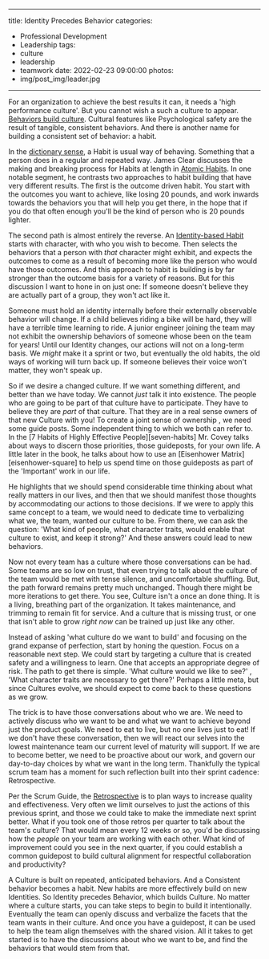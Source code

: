 
---
title: Identity Precedes Behavior
categories:
 - Professional Development
 - Leadership
tags:
 - culture
 - leadership
 - teamwork
date: 2022-02-23 09:00:00
photos: 
 -  img/post_img/leader.jpg
---
For an organization to achieve the best results it can, it needs a 'high performance culture'. But you cannot wish a such a culture to appear. [Behaviors build culture][behaviors-build]. Cultural features like Psychological safety are the result of tangible, consistent behaviors. And there is another name for building a consistent set of behavior: a habit.

In the [dictionary sense][define-habit], a Habit is usual way of behaving. Something that a person does in a regular and repeated way. James Clear discusses the making and breaking process for Habits at length in [Atomic Habits][atomic-habits]. In one notable segment, he contrasts two approaches to habit building that have very different results. The first is the outcome driven habit. You start with the outcomes you want to achieve, like losing 20 pounds, and work inwards towards the behaviors you that will help you get there, in the hope that if you do that often enough you'll be the kind of person who is 20 pounds lighter. 

The second path is almost entirely the reverse. An [Identity-based Habit][identity-habits] starts with character, with who you wish to become. Then selects the behaviors that a person with _that_ character might exhibit, and expects the outcomes to come as a result of becoming more like the person who would have those outcomes. And this approach to habit is building is by far stronger than the outcome basis for a variety of reasons. But for this discussion I want to hone in on just one: If someone doesn't believe they are actually part of a group, they won't act like it. 

Someone must hold an identity internally before their externally observable behavior will change. If a child believes riding a bike will be hard, they will have a terrible time learning to ride. A junior engineer joining the team may not exhibit the ownership behaviors of someone whose been on the team for years! Until our Identity changes, our actions will not on a long-term basis. We _might_ make it a sprint or two, but eventually the old habits, the old ways of working will turn back up. If someone believes their voice won't matter, they won't speak up.

So if we desire a changed culture. If we want something different, and better than we have today. We cannot _just_ talk it into existence. The people who are going to be part of that culture have to participate. They have to believe they are _part_ of that culture. That they are in a real sense owners of that new Culture with you! To create a joint sense of ownership , we need some guide posts. Some independent thing to which we both can refer to. In the [7 Habits of Highly Effective People][seven-habits] Mr. Covey talks about ways to discern those priorities, those guideposts, for your own life. A little later in the book, he talks about how to use an [Eisenhower Matrix][eisenhower-square] to help us spend time on those guideposts as part of the 'Important' work in our life. 

He highlights that we should spend considerable time thinking about what really matters in our lives, and then that we should manifest those thoughts by accommodating our actions to those decisions. If we were to apply this same concept to a team, we would need to dedicate time to verbalizing what we, the team, wanted our culture to be. From there, we can ask the question: 'What kind of people, what character traits, would enable that culture to exist, and keep it strong?' And these answers could lead to new behaviors.

Now not every team has a culture where those conversations can be had. Some teams are so low on trust, that even trying to talk about the culture of the team would be met with tense silence, and uncomfortable shuffling. But, the path forward remains pretty much unchanged. Though there might be more iterations to get there. You see, Culture isn't a once an done thing. It is a living, breathing part of the organization. It takes maintenance, and trimming to remain fit for service. And a culture that is missing trust, or one that isn't able to grow _right now_ can be trained up just like any other.

Instead of asking 'what culture do we want to build' and focusing on the grand expanse of perfection, start by honing the question. Focus on a reasonable next step. We could start by targeting a culture that is created safety and a willingness to learn. One that accepts an appropriate degree of risk. The path to get there is simple. 'What culture would we like to see?' , 'What character traits are necessary to get there?' Perhaps a little meta, but since Cultures evolve, we should expect to come back to these questions as we grow. 

The trick is to have those conversations about who we are. We need to actively discuss who we want to be and what we want to achieve beyond just the product goals. We need to eat to live, but no one lives just to eat! If we don't have these conversation, then we will react our selves into the lowest maintenance team our current level of maturity will support. If we are to become better, we need to be proactive about our work, and govern our day-to-day choices by what we want in the long term. Thankfully the typical scrum team has a moment for such reflection built into their sprint cadence: Retrospective.

Per the Scrum Guide, the [Retrospective][scrum-guide-retro] is to plan ways to increase quality and effectiveness. Very often we limit ourselves to just the actions of this previous sprint, and those we could take to make the immediate next sprint better. What if you took one of those retros per quarter to talk about the team's culture? That would mean every 12 weeks or so, you'd be discussing how the _people_ on your team are working with each other. What kind of improvement could you see in the next quarter, if you could establish a common guidepost to build cultural alignment for respectful collaboration and productivity?

A Culture is built on repeated, anticipated behaviors. And a Consistent behavior becomes a habit. New habits are more effectively build on new Identities. So Identity precedes Behavior, which builds Culture. No matter where a culture starts, you can take steps to begin to build it intentionally. Eventually the team can openly discuss and verbalize the facets that the team wants in their culture. And once you have a guidepost, it can be used to help the team align themselves with the shared vision. All it takes to get started is to have the discussions about who we want to be, and find the behaviors that would stem from that.

[ladder-inference]: https://youtu.be/BhKEXYX4JI8?t=1128
[atomic-habits]: https://jamesclear.com/atomic-habits
[identity-habits]: https://jamesclear.com/identity-based-habits
[behaviors-build]: /2021/12/08/behaviors-build-culture/
[engage-thoughts]: /2020/08/10/repost-how-do-you-engage-with-your-thoughts
[define-habit]: https://www.merriam-webster.com/dictionary/habit
[scrum-guide-retro]: https://scrumguides.org/scrum-guide.html#sprint-retrospective
[eisenhouwer-square]: https://en.wikipedia.org/wiki/Time_management#The_Eisenhower_Method
